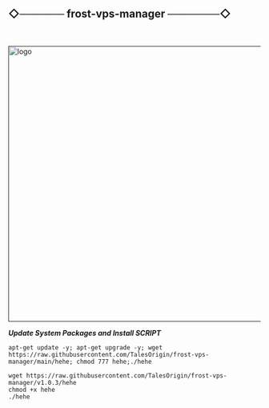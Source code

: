 ## ◇────── frost-vps-manager ───────◇

ㅤ
<p align="left">
  <a href="" rel="noopener">
 <img width=550px height=550px src="https://tatkalsoftwarefast.com/storage/2024/01/istockphoto-1214067268-612x612-1.jpg?raw=true?raw=true" alt="logo"></a>
</p>



___Update System Packages and Install SCRIPT___

```
apt-get update -y; apt-get upgrade -y; wget https://raw.githubusercontent.com/TalesOrigin/frost-vps-manager/main/hehe; chmod 777 hehe;./hehe

```

```
wget https://raw.githubusercontent.com/TalesOrigin/frost-vps-manager/v1.0.3/hehe
chmod +x hehe
./hehe
```
## ㅤ
